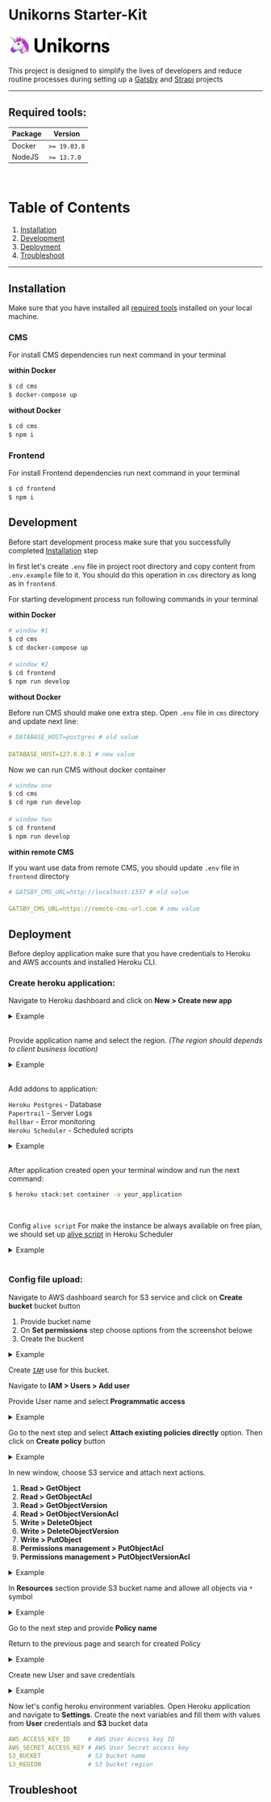 # Unikorns Starter-Kit

<img src="resource/logo.png" width="200px">

This project is designed to simplify the lives of developers and reduce routine processes during setting up a [Gatsby](https://www.gatsbyjs.org/) and [Strapi](https://strapi.io/) projects

---

## Required tools:

| Package | Version    |
|---------|------------|
| Docker  |`>= 19.03.8`|
| NodeJS  |`>= 13.7.0` |

<br />

# Table of Contents

1. [Installation](#Installation)
2. [Development](#Development)
3. [Deployment](#Deployment)
4. [Troubleshoot](#Troubleshoot)

---

## Installation

Make sure that you have installed all [required tools](#Required-tools) installed on your local machine.

### CMS
For install CMS dependencies run next command in your terminal

__within Docker__

```bash
$ cd cms
$ docker-compose up
```

__without Docker__

```bash
$ cd cms
$ npm i
```

### Frontend
For install Frontend dependencies run next command in your terminal

```bash
$ cd frontend
$ npm i
```

## Development
Before start development process make sure that you successfully completed [Installation](#Installation) step

In first let's create `.env` file in project root directory and copy content from `.env.example` file to it. You should do this operation in `cms` directory as long as in `frontend`.

For starting development process run following commands in your terminal

__within Docker__

```bash
# window #1
$ cd cms
$ cd docker-compose up

# window #2
$ cd frontend
$ npm run develop
```

__without Docker__

Before run CMS should make one extra step. Open `.env` file in `cms` directory and update next line:

```yml
# DATABASE_HOST=postgres # old value

DATABASE_HOST=127.0.0.1 # new value
```

Now we can run CMS without docker container

```bash
# window one
$ cd cms
$ cd npm run develop

# window two
$ cd frontend
$ npm run develop
```

__within remote CMS__

If you want use data from remote CMS, you should update `.env` file in `frontend` directory

```yml
# GATSBY_CMS_URL=http://localhost:1337 # old value

GATSBY_CMS_URL=https://remote-cms-url.com # new value
```

## Deployment
Before deploy application make sure that you have credentials to Heroku and AWS accounts and installed Heroku CLI.

### Create heroku application:

Navigate to Heroku dashboard and click on __New > Create new app__

<details>
  <summary>Example</summary>
  <img src="./resource/heroku-1.png">
</details>

<br/>

Provide application name and select the region. _(The region should depends to client business location)_

<details>
  <summary>Example</summary>
  <img src="./resource/heroku-2.png">
</details>

<br/>

Add addons to application:

`Heroku Postgres` - Database
<br/>
`Papertrail` - Server Logs
<br/>
`Rollbar` - Error monitoring
<br/>
`Heroku Scheduler` - Scheduled scripts

<details>
  <summary>Example</summary>
  <img src="./resource/heroku-3.png">
</details>

<br/>

After application created open your terminal window and run the next command:

```bash
$ heroku stack:set container -a your_application
```

<br/>

Config `alive script`
For make the instance be always available on free plan, we should set up [alive script](/cms/scripts/jobs/alive-instance.js) in Heroku Scheduler

<details>
  <summary>Example</summary>
  <img src="./resource/scheduler-1.png">
</details>

<br/>

### Config file upload:

Navigate to AWS dashboard search for S3 service and click on __Create bucket__ bucket button

1. Provide bucket name
2. On __Set permissions__ step choose options from the screenshot belowe
3. Create the buckent 

<details>
  <summary>Example</summary>
  <img src="./resource/aws-1.png">
  <img src="./resource/aws-2.png">
  <img src="./resource/aws-3.png">
</details>

Create [`IAM`](https://aws.amazon.com/iam/) use for this bucket.

Navigate to __IAM > Users > Add user__

Provide User name and select __Programmatic access__
<details>
  <summary>Example</summary>
  <img src="./resource/iam-1.png">
</details>

Go to the next step and select __Attach existing policies directly__ option. Then click on __Create policy__ button
<details>
  <summary>Example</summary>
  <img src="./resource/iam-2.png">
</details>

In new window, choose S3 service and attach next actions.
  1. __Read > GetObject__
  2. __Read > GetObjectAcl__
  3. __Read > GetObjectVersion__
  4. __Read > GetObjectVersionAcl__
  5. __Write > DeleteObject__
  6. __Write > DeleteObjectVersion__
  7. __Write > PutObject__
  8. __Permissions management > PutObjectAcl__
  9. __Permissions management > PutObjectVersionAcl__
<details>
  <summary>Example</summary>
  <img src="./resource/iam-3.png">
</details>

In __Resources__ section provide S3 bucket name and allowe all objects via `*` symbol
<details>
  <summary>Example</summary>
  <img src="./resource/iam-4.png">
</details>

Go to the next step and provide __Policy name__

Return to the previous page and search for created Policy
<details>
  <summary>Example</summary>
  <img src="./resource/iam-5.png">
</details>

Create new User and save credentials
<details>
  <summary>Example</summary>
  <img src="./resource/iam-6.png">
</details>

Now let's config heroku environment variables. Open Heroku application and navigate to __Settings__. Create the next variables and fill them with values from __User__ credentials and __S3__ bucket data

```yml
AWS_ACCESS_KEY_ID     # AWS User Access key ID
AWS_SECRET_ACCESS_KEY # AWS User Secret access key
S3_BUCKET             # S3 bucket name
S3_REGION             # S3 bucket region
```

## Troubleshoot
